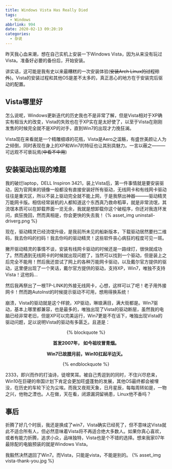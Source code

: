 ```yaml
---
title: Windows Vista Has Really Died
tags:
  - Windows
abbrlink: 994
date: 2020-02-13 09:20:19
categories:
  - 杂说
---
```



昨天我心血来潮，想在自己实机上安装一下Windows Vista，因为从来没有玩过Vista。准备好必要的备份后，开始安装。

讲实话，这可能是我有史以来最糟糕的一次安装体验(~~安装Arch Linux的过程除外~~)。Vista的安装过程和其他OS是差不太多的，真正恶心的地方在于安装完后驱动的配置。

## Vista哪里好
怎么说呢，Windows更新迭代的历史我也不是非常了解，但是Vista相对于XP确实有相当大的改变，Vista的失败也在于XP实在是太好使了，以至于Vista在刚刚发售的时候完全就不是XP的对手，直到Win7的出现才力挽狂澜。

Vista现在来看就是一个精雕细琢的花瓶，Vista是Aero之滥觞，有盛世美颜让人为之倾倒，同时表现在身上的XP和Win7的特征也让其别具魅力。一言以蔽之———可远观不可亵玩焉(~~中看不中用~~)


## 安装驱动出现的难题
我的破烂laptop，DELL Inspiron 3421，装上Vista后，第一件事情就是要安装驱动，因为官网来的镜像一般都没有直接安装好所有驱动，无线网卡和有线网卡驱动往往是重灾区，所以不装上驱动完全就不能上网，于是我祭出神器———驱动精灵万能网卡版。相信经常装机的人都知道这个东西真乃救命稻草，就是非常流氓，其流氓本质可以在卸载界面一览无余，我就是想卸载你这个破程序，你还对我连环发问，疯狂挽回，然而真相是，你会更快的失去我！
{% asset_img uninstall-driverg.png %}

现在，驱动精灵已经流氓升级，是我前所未见的船新版本，下载驱动居然要扫二维码，我去你吗的扫码！我去你吗的驱动精灵！这些软件丧心病狂的程度可见一斑。


撇开驱动精灵的事情不谈，安装有线网卡驱动的时候还是一路绿灯，很快就成功了。然而遇到无线网卡的时候就出现问题了，当然可以找到一个驱动，但是装上之后完全不能用！然后我还尝试了网上的各种万能网卡驱动，以及戴尔官方提供的驱动，这里便出现了一个笑话，戴尔官方提供的驱动，支持XP，Win7，唯独不支持Vista！这他妈...

然后我再祭出了一根TP-LINK的外接无线网卡，心想，这样可以了吧！老子用外接网卡！然而跑AutoInst的时候提示驱动不可用，想用得换系统！

崩溃，Vista的驱动就是这个样貌，XP驱动，琳琅满目，满大街都是。Win7驱动，基本上哪里都兼容，也是最多的，唯独出现了Vista的驱动断层，虽然我的电脑已经非常老旧，但是XP可以完美运行，Win7更是不在话下，唯独出现Vista的驱动问题，足以说明Vista的驱动有多匮乏。且道是：

<center>
{% blockquote %}

**首发2007年，    如今祖坟冒青烟。**

**Win7已故腊月前，Win10扛起半边天。**

{% endblockquote %}
</center>

2333，即兴而作的打油诗，徒增笑耳。被自己秀逗到的同时，不住兴尽悲来，Win10在巨硬的帝国计划下肯定会更加旺盛蓬勃的发展，其他OS最终都会被埋没，在历史的车轮下沦为尘埃。而我又夜观天象，日月星辰，每每周转如是，一物之兴，他物之湮也。人在做，天在看，闭源漏洞留祸患，Linux他不香吗？

## 事后

折腾了好几个时辰，我还是换成了win7，Vista确实已经死了，但不意味这Vista就此不适合所有人，但必然意味着Vista将不再适合绝大多数人。如果你真心喜欢，或者有能力折腾，追求小众，品味独特，Vista也是个不错的选择。想来我家07年最除配的电脑预装的就是Windows Vista。

我毅然决然退回了Win7。而Vista，只能是vista，不能是别的。
{% asset_img vista-thank-you.jpg %}




